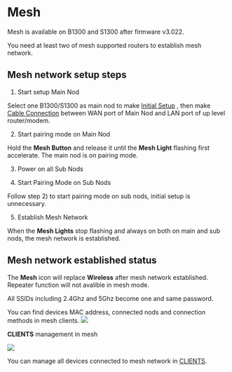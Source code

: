 # Mesh

Mesh is available on B1300 and S1300 after firmware v3.022. 

You need at least two of mesh supported routers to establish mesh network.

## Mesh network setup steps

1) Start setup Main Nod

Select one B1300/S1300 as main nod to make [Initial Setup](https://docs.gl-inet.com/en/3/setup/convexa_b/first-time_setup/) , then make [Cable Connection](https://docs.gl-inet.com/en/3/setup/convexa_b/internet/#1-cable) between WAN port of Main Nod and LAN port of up level router/modem. 

2) Start pairing mode on Main Nod

Hold the **Mesh Button** and release it until the **Mesh Light** flashing first accelerate. The main nod is on pairing mode.

3) Power on all Sub Nods

4) Start Pairing Mode on Sub Nods

Follow step 2) to start pairing mode on sub nods, initial setup is unnecessary. 

5) Establish Mesh Network

When the **Mesh Lights** stop flashing and always on both on main and sub nods, the mesh network is established. 

## Mesh network established status

The **Mesh** icon will replace **Wireless** after mesh network established. Repeater function will not avalible in mesh mode. 

All SSIDs including 2.4Ghz and 5Ghz become one and same password.

You can find devices MAC address, connected nods and connection methods in mesh clients.
![](https://static.gl-inet.com/docs/en/3/setup/convexa_b/mesh/mesh.png)

**CLIENTS** management in mesh

![](https://static.gl-inet.com/docs/en/3/setup/convexa_b/clients/mesh-client.png)

You can manage all devices connected to mesh network in [CLIENTS](https://docs.gl-inet.com/en/3/setup/convexa_b/clients/). 